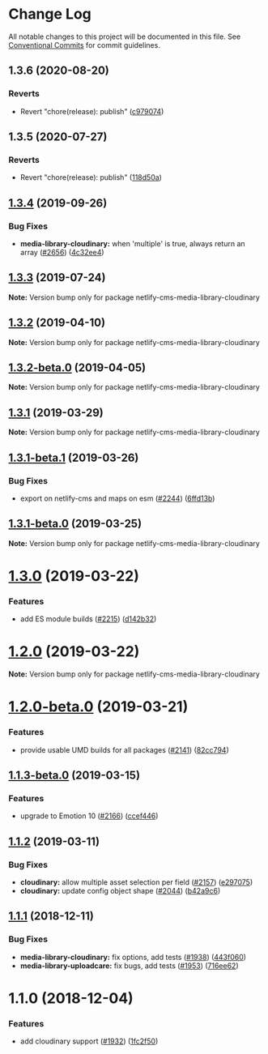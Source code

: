 # Change Log

All notable changes to this project will be documented in this file.
See [Conventional Commits](https://conventionalcommits.org) for commit guidelines.

## 1.3.6 (2020-08-20)


### Reverts

* Revert "chore(release): publish" ([c979074](https://github.com/netlify/netlify-cms/tree/master/packages/netlify-cms-media-library-cloudinary/commit/c97907424aaa47fe78267752785a817938f69129))





## 1.3.5 (2020-07-27)


### Reverts

* Revert "chore(release): publish" ([118d50a](https://github.com/netlify/netlify-cms/tree/master/packages/netlify-cms-media-library-cloudinary/commit/118d50a7a70295f25073e564b5161aa2b9883056))





## [1.3.4](https://github.com/netlify/netlify-cms/tree/master/packages/netlify-cms-media-library-cloudinary/compare/netlify-cms-media-library-cloudinary@1.3.3...netlify-cms-media-library-cloudinary@1.3.4) (2019-09-26)


### Bug Fixes

* **media-library-cloudinary:** when 'multiple' is true, always return an array ([#2656](https://github.com/netlify/netlify-cms/tree/master/packages/netlify-cms-media-library-cloudinary/issues/2656)) ([4c32ee4](https://github.com/netlify/netlify-cms/tree/master/packages/netlify-cms-media-library-cloudinary/commit/4c32ee4))





## [1.3.3](https://github.com/netlify/netlify-cms/tree/master/packages/netlify-cms-media-library-cloudinary/compare/netlify-cms-media-library-cloudinary@1.3.2...netlify-cms-media-library-cloudinary@1.3.3) (2019-07-24)

**Note:** Version bump only for package netlify-cms-media-library-cloudinary





## [1.3.2](https://github.com/netlify/netlify-cms/tree/master/packages/netlify-cms-media-library-cloudinary/compare/netlify-cms-media-library-cloudinary@1.3.2-beta.0...netlify-cms-media-library-cloudinary@1.3.2) (2019-04-10)

**Note:** Version bump only for package netlify-cms-media-library-cloudinary





## [1.3.2-beta.0](https://github.com/netlify/netlify-cms/tree/master/packages/netlify-cms-media-library-cloudinary/compare/netlify-cms-media-library-cloudinary@1.3.1...netlify-cms-media-library-cloudinary@1.3.2-beta.0) (2019-04-05)

**Note:** Version bump only for package netlify-cms-media-library-cloudinary





## [1.3.1](https://github.com/netlify/netlify-cms/tree/master/packages/netlify-cms-media-library-cloudinary/compare/netlify-cms-media-library-cloudinary@1.3.1-beta.1...netlify-cms-media-library-cloudinary@1.3.1) (2019-03-29)

**Note:** Version bump only for package netlify-cms-media-library-cloudinary





## [1.3.1-beta.1](https://github.com/netlify/netlify-cms/tree/master/packages/netlify-cms-media-library-cloudinary/compare/netlify-cms-media-library-cloudinary@1.3.1-beta.0...netlify-cms-media-library-cloudinary@1.3.1-beta.1) (2019-03-26)


### Bug Fixes

* export on netlify-cms and maps on esm ([#2244](https://github.com/netlify/netlify-cms/tree/master/packages/netlify-cms-media-library-cloudinary/issues/2244)) ([6ffd13b](https://github.com/netlify/netlify-cms/tree/master/packages/netlify-cms-media-library-cloudinary/commit/6ffd13b))





## [1.3.1-beta.0](https://github.com/netlify/netlify-cms/tree/master/packages/netlify-cms-media-library-cloudinary/compare/netlify-cms-media-library-cloudinary@1.3.0...netlify-cms-media-library-cloudinary@1.3.1-beta.0) (2019-03-25)

**Note:** Version bump only for package netlify-cms-media-library-cloudinary





# [1.3.0](https://github.com/netlify/netlify-cms/tree/master/packages/netlify-cms-media-library-cloudinary/compare/netlify-cms-media-library-cloudinary@1.2.0...netlify-cms-media-library-cloudinary@1.3.0) (2019-03-22)


### Features

* add ES module builds ([#2215](https://github.com/netlify/netlify-cms/tree/master/packages/netlify-cms-media-library-cloudinary/issues/2215)) ([d142b32](https://github.com/netlify/netlify-cms/tree/master/packages/netlify-cms-media-library-cloudinary/commit/d142b32))





# [1.2.0](https://github.com/netlify/netlify-cms/tree/master/packages/netlify-cms-media-library-cloudinary/compare/netlify-cms-media-library-cloudinary@1.2.0-beta.0...netlify-cms-media-library-cloudinary@1.2.0) (2019-03-22)

**Note:** Version bump only for package netlify-cms-media-library-cloudinary





# [1.2.0-beta.0](https://github.com/netlify/netlify-cms/tree/master/packages/netlify-cms-media-library-cloudinary/compare/netlify-cms-media-library-cloudinary@1.1.3-beta.0...netlify-cms-media-library-cloudinary@1.2.0-beta.0) (2019-03-21)


### Features

* provide usable UMD builds for all packages ([#2141](https://github.com/netlify/netlify-cms/tree/master/packages/netlify-cms-media-library-cloudinary/issues/2141)) ([82cc794](https://github.com/netlify/netlify-cms/tree/master/packages/netlify-cms-media-library-cloudinary/commit/82cc794))





## [1.1.3-beta.0](https://github.com/netlify/netlify-cms/tree/master/packages/netlify-cms-media-library-cloudinary/compare/netlify-cms-media-library-cloudinary@1.1.2...netlify-cms-media-library-cloudinary@1.1.3-beta.0) (2019-03-15)


### Features

* upgrade to Emotion 10 ([#2166](https://github.com/netlify/netlify-cms/tree/master/packages/netlify-cms-media-library-cloudinary/issues/2166)) ([ccef446](https://github.com/netlify/netlify-cms/tree/master/packages/netlify-cms-media-library-cloudinary/commit/ccef446))





## [1.1.2](https://github.com/netlify/netlify-cms/tree/master/packages/netlify-cms-media-library-cloudinary/compare/netlify-cms-media-library-cloudinary@1.1.1...netlify-cms-media-library-cloudinary@1.1.2) (2019-03-11)


### Bug Fixes

* **cloudinary:** allow multiple asset selection per field ([#2157](https://github.com/netlify/netlify-cms/tree/master/packages/netlify-cms-media-library-cloudinary/issues/2157)) ([e297075](https://github.com/netlify/netlify-cms/tree/master/packages/netlify-cms-media-library-cloudinary/commit/e297075))
* **cloudinary:** update config object shape ([#2044](https://github.com/netlify/netlify-cms/tree/master/packages/netlify-cms-media-library-cloudinary/issues/2044)) ([b42a9c6](https://github.com/netlify/netlify-cms/tree/master/packages/netlify-cms-media-library-cloudinary/commit/b42a9c6))





## [1.1.1](https://github.com/netlify/netlify-cms/tree/master/packages/netlify-cms-media-library-cloudinary/compare/netlify-cms-media-library-cloudinary@1.1.0...netlify-cms-media-library-cloudinary@1.1.1) (2018-12-11)


### Bug Fixes

* **media-library-cloudinary:** fix options, add tests ([#1938](https://github.com/netlify/netlify-cms/tree/master/packages/netlify-cms-media-library-cloudinary/issues/1938)) ([443f060](https://github.com/netlify/netlify-cms/tree/master/packages/netlify-cms-media-library-cloudinary/commit/443f060))
* **media-library-uploadcare:** fix bugs, add tests ([#1953](https://github.com/netlify/netlify-cms/tree/master/packages/netlify-cms-media-library-cloudinary/issues/1953)) ([716ee62](https://github.com/netlify/netlify-cms/tree/master/packages/netlify-cms-media-library-cloudinary/commit/716ee62))





# 1.1.0 (2018-12-04)


### Features

* add cloudinary support ([#1932](https://github.com/netlify/netlify-cms/tree/master/packages/netlify-cms-media-library-cloudinary/issues/1932)) ([1fc2f50](https://github.com/netlify/netlify-cms/tree/master/packages/netlify-cms-media-library-cloudinary/commit/1fc2f50))
